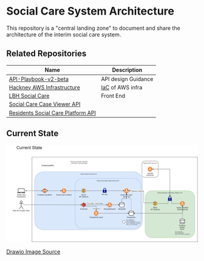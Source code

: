 # Social Care System Architecture

This repository is a "central landing zone" to document and share the architecture of the interim social care system.

## Related Repositories

| Name                                                                                                     | Description                                                              |
|----------------------------------------------------------------------------------------------------------|--------------------------------------------------------------------------|
| [API-Playbook-v2-beta](https://github.com/LBHackney-IT/API-Playbook-v2-beta)                             | API design Guidance                                                      |
| [Hackney AWS Infrastructure](https://github.com/LBHackney-IT/infrastructure)                             | [IaC](https://en.wikipedia.org/wiki/Infrastructure_as_code) of AWS infra |
| [LBH Social Care](https://github.com/LBHackney-IT/lbh-social-care)                                       | Front End                                                                |
| [Social Care Case Viewer API](https://github.com/LBHackney-IT/social-care-case-viewer-api)               |                                                                          |
| [Residents Social Care Platform API](https://github.com/LBHackney-IT/residents-social-care-platform-api) |                                                                          |

## Current State

![Current State](images/2021-03-25-architecture.png)

[Drawio Image Source](images/2021-03-25-architecture.drawio)
